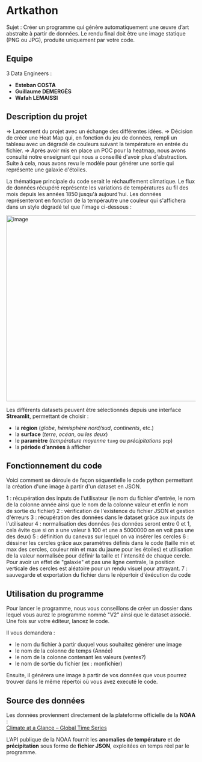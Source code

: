 # Artkathon
  Sujet : Créer un programme qui génère automatiquement une œuvre d’art abstraite à partir de données. Le rendu final doit être une image statique (PNG ou JPG), produite uniquement par votre code.
## Equipe
3 Data Engineers :
- **Esteban COSTA**
- **Guillaume DEMERGÈS**
- **Wafah LEMAISSI**
    
## Description du projet
=> Lancement du projet avec un échange des différentes idées. 
=> Décision de créer une Heat Map qui, en fonction du jeu de données, rempli un tableau avec un dégradé de couleurs suivant la température en entrée du fichier.
=> Après avoir mis en place un POC pour la heatmap, nous avons consulté notre enseignant qui nous a conseillé d'avoir plus d'abstraction. Suite à cela, nous avons revu le modèle pour générer une sortie qui représente une galaxie d'étoiles. 

La thématique principale du code serait le réchauffement climatique. Le flux de données récupéré représente les variations de températures au fil des mois depuis les années 1850 jusqu'à aujourd'hui. 
Les données représenteront en fonction de la tempérautre une couleur qui s'affichera dans un style dégradé tel que l'image ci-dessous : 

<img width="1011" height="495" alt="image" src="https://github.com/user-attachments/assets/527cbbe6-bbdf-412a-b49c-98960bf84e17" />

Les différents datasets peuvent être sélectionnés depuis une interface **Streamlit**, permettant de choisir :

- la **région** (*globe*, *hémisphère nord/sud*, *continents*, etc.)
- la **surface** (*terre*, *océan*, ou *les deux*)
- le **paramètre** (*température moyenne* `tavg` ou *précipitations* `pcp`)
- la **période d’années** à afficher

## Fonctionnement du code
Voici comment se déroule de façon séquentielle le code python permettant la création d'une image à partir d'un dataset en JSON. 

1 : récupération des inputs de l'utilisateur (le nom du fichier d'entrée, le nom de la colonne année ainsi que le nom de la colonne valeur et enfin le nom de sortie du fichier)
2 : vérification de l'existence du fichier JSON et gestion d'érreurs 
3 : récupération des données dans le dataset grâce aux inputs de l'utilisateur
4 : normalisation des données (les données seront entre 0 et 1, cela évite que si on a une valeur à 100 et une a 5000000 on en voit pas une des deux)
5 : définition du canevas sur lequel on va insérer les cercles
6 : déssiner les cercles grâce aux paramètres définis dans le code (taille min et max des cercles, couleur min et max du jaune pour les étoiles) et utilisation de la valeur normalisée pour définir la taille et l'intensité de chaque cercle. Pour avoir un effet de "galaxie" et pas une ligne centrale, la position verticale des cercles est aléatoire pour un rendu visuel pour attrayant. 
7 : sauvegarde et exportation du fichier dans le répertoir d'éxécution du code

## Utilisation du programme
Pour lancer le programme, nous vous conseillons de créer un dossier dans lequel vous aurez le programme nommé "V2" ainsi que le dataset associé. 
Une fois sur votre éditeur, lancez le code. 

Il vous demandera : 
- le nom du fichier à partir duquel vous souhaitez générer une image
- le nom de la colonne de temps (Année)
- le nom de la colonne contenant les valeurs (ventes?)
- le nom de sortie du fichier (ex : monfichier)

Ensuite, il génèrera une image à partir de vos données que vous pourrez trouver dans le même répertoi où vous avez executé le code. 
  
## Source des données

Les données proviennent directement de la plateforme officielle de la **NOAA** :  
[Climate at a Glance – Global Time Series](https://www.ncei.noaa.gov/access/monitoring/climate-at-a-glance/global/time-series)

L’API publique de la NOAA fournit les **anomalies de température** et de **précipitation** sous forme de **fichier JSON**, exploitées en temps réel par le programme.
